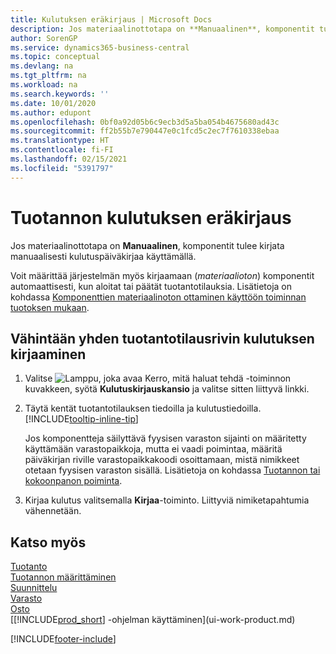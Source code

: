 ```yaml
---
title: Kulutuksen eräkirjaus | Microsoft Docs
description: Jos materiaalinottotapa on **Manuaalinen**, komponentit tulee kirjata manuaalisesti kulutuspäiväkirjaa käyttämällä.
author: SorenGP
ms.service: dynamics365-business-central
ms.topic: conceptual
ms.devlang: na
ms.tgt_pltfrm: na
ms.workload: na
ms.search.keywords: ''
ms.date: 10/01/2020
ms.author: edupont
ms.openlocfilehash: 0bf0a92d05b6c9ecb3d5a5ba054b4675680ad43c
ms.sourcegitcommit: ff2b55b7e790447e0c1fcd5c2ec7f7610338ebaa
ms.translationtype: HT
ms.contentlocale: fi-FI
ms.lasthandoff: 02/15/2021
ms.locfileid: "5391797"
---
```

# <a name="batch-post-production-consumption"></a>Tuotannon kulutuksen eräkirjaus
Jos materiaalinottotapa on **Manuaalinen**, komponentit tulee kirjata manuaalisesti kulutuspäiväkirjaa käyttämällä.

Voit määrittää järjestelmän myös kirjaamaan (*materiaalioton*) komponentit automaattisesti, kun aloitat tai päätät tuotantotilauksia. Lisätietoja on kohdassa [Komponenttien materiaalinoton ottaminen käyttöön toiminnan tuotoksen mukaan](production-how-to-flush-components-according-to-operation-output.md).

## <a name="to-post-consumption-for-one-or-more-production-order-lines"></a>Vähintään yhden tuotantotilausrivin kulutuksen kirjaaminen  
1.  Valitse ![Lamppu, joka avaa Kerro, mitä haluat tehdä -toiminnon](media/ui-search/search_small.png "Kerro, mitä haluat tehdä") kuvakkeen, syötä **Kulutuskirjauskansio** ja valitse sitten liittyvä linkki.  
2.  Täytä kentät tuotantotilauksen tiedoilla ja kulutustiedoilla. [!INCLUDE[tooltip-inline-tip](includes/tooltip-inline-tip_md.md)]  

    Jos komponentteja säilyttävä fyysisen varaston sijainti on määritetty käyttämään varastopaikkoja, mutta ei vaadi poimintaa, määritä päiväkirjan riville varastopaikkakoodi osoittamaan, mistä nimikkeet otetaan fyysisen varaston sisällä. Lisätietoja on kohdassa [Tuotannon tai kokoonpanon poiminta](warehouse-how-to-pick-for-production.md).  
3.  Kirjaa kulutus valitsemalla **Kirjaa**-toiminto. Liittyviä nimiketapahtumia vähennetään.

## <a name="see-also"></a>Katso myös  
[Tuotanto](production-manage-manufacturing.md)    
[Tuotannon määrittäminen](production-configure-production-processes.md)  
[Suunnittelu](production-planning.md)      
[Varasto](inventory-manage-inventory.md)  
[Osto](purchasing-manage-purchasing.md)  
[[!INCLUDE[prod_short](includes/prod_short.md)] -ohjelman käyttäminen](ui-work-product.md)


[!INCLUDE[footer-include](includes/footer-banner.md)]